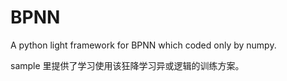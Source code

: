 # BPNN
A python light framework for BPNN which coded only by numpy.

sample 里提供了学习使用该狂降学习异或逻辑的训练方案。

